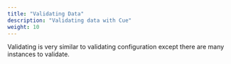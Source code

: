 ```yaml
---
title: "Validating Data"
description: "Validating data with Cue"
weight: 10
---
```


Validating is very similar to validating configuration
except there are many instances to validate.

